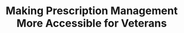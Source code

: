 ---
title: Making Prescription Management More Accessible for Veterans
description: We built a multimodal prescription management interface for veterans to manage prescriptions.
weight: 1
tags:
- UX
- Voice UI Design
- Content Strategy
---